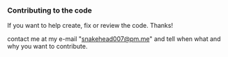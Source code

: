 ### Contributing to the code

If you want to help create, fix or review the code. Thanks!

contact me at my e-mail "snakehead007@pm.me" and tell when what and why you want to contribute.

